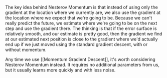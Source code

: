 The key idea behind Nesterov Momentum is that instead of using only the gradient at the location where we currently are, we also use the gradient at the location where we expect that we're going to be. Because we can't really predict the future, we estimate where we're going to be on the next step and use the gradient there. The thinking is that if the error surface is relatively smooth, and our estimate is pretty good, then the gradient we find at our estimated next position is close to the gradient where we'd actually end up if we just moved using the standard gradient descent, with or without momentum.

Any time we use [[Momentum Gradient Descent]], it's worth considering Nesterov Momentum instead. It requires no additional parameters from us, but it usually learns more quickly and with less noise.